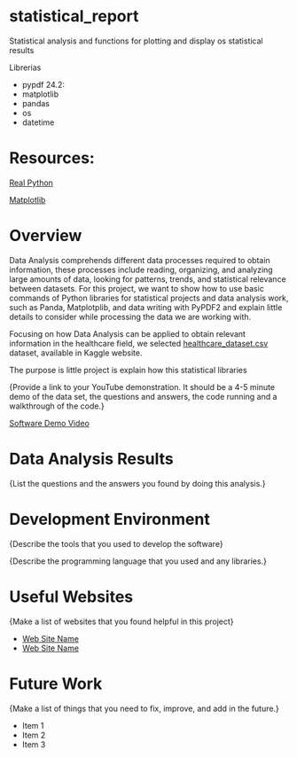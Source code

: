 # statistical_report
Statistical analysis and functions for plotting and display os statistical results

Librerias

- pypdf 24.2:
- matplotlib
- pandas
- os
- datetime

# Resources:
[Real Python](https://realpython.com/creating-modifying-pdf/)

[Matplotlib](https://matplotlib.org/stable/gallery/lines_bars_and_markers/categorical_variables.html)

# Overview

Data Analysis comprehends different data processes required to obtain information, these processes include reading, organizing, and analyzing large amounts of data, looking for patterns, trends, and statistical relevance between datasets. For this project, we want to show how to use basic commands of Python libraries for statistical projects and data analysis work, such as Panda, Matplotplib, and data writing with PyPDF2 and explain little details to consider while processing the data we are working with.

Focusing on how Data Analysis can be applied to obtain relevant information in the healthcare field, we selected [healthcare_dataset.csv](https://www.kaggle.com/code/muhammadfurqan0/unlocking-healthcare-trends-data-analysis/input) dataset, available in Kaggle website.

The purpose is little project is explain how this statistical libraries 

{Provide a link to your YouTube demonstration.  It should be a 4-5 minute demo of the data set, the questions and answers, the code running and a walkthrough of the code.}

[Software Demo Video](http://youtube.link.goes.here)

# Data Analysis Results

{List the questions and the answers you found by doing this analysis.}

# Development Environment

{Describe the tools that you used to develop the software}

{Describe the programming language that you used and any libraries.}

# Useful Websites

{Make a list of websites that you found helpful in this project}
* [Web Site Name](http://url.link.goes.here)
* [Web Site Name](http://url.link.goes.here)

# Future Work

{Make a list of things that you need to fix, improve, and add in the future.}
* Item 1
* Item 2
* Item 3
